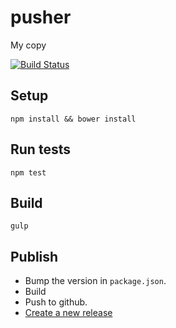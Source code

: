 pusher
======

My copy

[![Build Status](https://travis-ci.org/zond/pusher.png)](https://travis-ci.org/zond/pusher)

## Setup

`npm install && bower install`

## Run tests

`npm test`

## Build

`gulp`

## Publish

* Bump the version in `package.json`.
* Build
* Push to github.
* [Create a new release](https://github.com/soundtrackyourbrand/pusher/releases/new)
